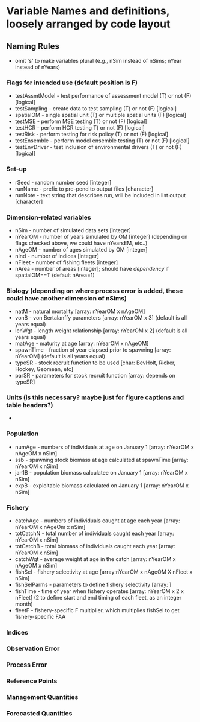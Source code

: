 # Variable Names and definitions, loosely arranged by code layout

## Naming Rules
+ omit 's' to make variables plural (e.g., nSim instead of nSims; nYear instead of nYears)


### Flags for intended use (default position is F)
+ testAssmtModel - test performance of assessment model (T) or not (F) [logical]
+ testSampling - create data to test sampling (T) or not (F)  [logical]
+ spatialOM - single spatial unit (T) or multiple spatial units (F)  [logical]
+ testMSE - perform MSE testing (T) or not (F)  [logical]
+ testHCR - perform HCR testing T) or not (F)  [logical]
+ testRisk - perform testing for risk policy (T) or not (F)  [logical]
+ testEnsemble - perform model ensemble testing (T) or not (F)  [logical]
+ testEnvDriver - test inclusion of environmental drivers (T) or not (F)  [logical]

### Set-up
+ rSeed - random number seed [integer]
+ runName - prefix to pre-pend to output files [character]
+ runNote - text string that describes run, will be included in list output [character]

### Dimension-related variables
+ nSim - number of simulated data sets  [integer]
+ nYearOM - number of years simulated by OM [integer] (depending on flags checked above, we could have nYearsEM, etc..)
+ nAgeOM - number of ages simulated by OM [integer]
+ nInd - number of indices [integer]
+ nFleet - number of fishing fleets [integer]
+ nArea - number of areas [integer]; should have *dependency* if spatialOM==T (default nArea=1)


### Biology (depending on where process error is added, these could have another dimension of nSims)
+ natM - natural mortality [array: nYearOM x nAgeOM]
+ vonB - von Bertalanffy parameters [array: nYearOM x 3] (default is all years equal)
+ lenWgt - length weight relationship [array: nYearOM x 2] (default is all years equal)
+ matAge - maturity at age [array: nYearOM x nAgeOM]
+ spawnTime - fraction of year elapsed prior to spawning [array: nYearOM] (default is all years equal)
+ typeSR - stock recruit function to be used [char: BevHolt, Ricker, Hockey, Geomean, etc]
+ parSR - parameters for stock recruit function [array: depends on typeSR]

### Units (is this necessary? maybe just for figure captions and table headers?)
+ 

### Population
+ numAge - numbers of individuals at age on January 1 [array: nYearOM x nAgeOM x nSim]
+ ssb - spawning stock biomass at age calculated at spawnTime [array: nYearOM x nSim]
+ jan1B - population biomass calculatee on January 1 [array: nYearOM x nSim]
+ expB - exploitable biomass calculated on January 1 [array: nYearOM x nSim]

### Fishery
+ catchAge - numbers of individuals caught at age each year [array: nYearOM x nAgeOm x nSim]
+ totCatchN - total number of individuals caught each year [array: nYearOM x nSim]
+ totCatchB - total biomass of individuals caught each year [array: nYearOM x nSim]
+ catchWgt - average weight at age in the catch [array: nYearOM x nAgeOM x nSim]
+ fishSel - fishery selectivity at age [array:nYearOM x nAgeOM X nFleet x nSim]
+ fishSelParms - parameters to define fishery selectivity [array: ]
+ fishTime - time of year when fishery operates [array: nYearOM x 2 x nFleet] (2 to define start and end timing of each fleet, as an integer month)
+ fleetF - fishery-specific F multiplier, which multiplies fishSel to get fishery-specific FAA

### Indices

### Observation Error


### Process Error


### Reference Points


### Management Quantities


### Forecasted Quantities
